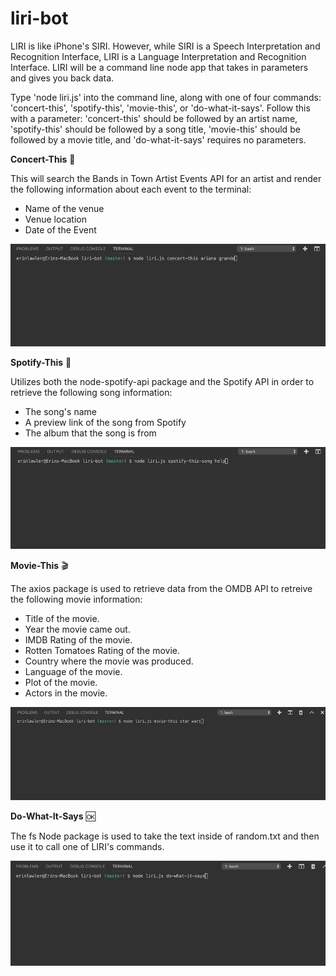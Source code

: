 # liri-bot
LIRI is like iPhone's SIRI. However, while SIRI is a Speech Interpretation and Recognition Interface, LIRI is a Language Interpretation and Recognition Interface. LIRI will be a command line node app that takes in parameters and gives you back data.

Type 'node liri.js' into the command line, along with one of four commands: 'concert-this', 'spotify-this', 'movie-this', or 'do-what-it-says'. Follow this with a parameter: 'concert-this' should be followed by an artist name, 'spotify-this' should be followed by a song title, 'movie-this' should be followed by a movie title, and 'do-what-it-says' requires no parameters.

**Concert-This** :microphone:

This will search the Bands in Town Artist Events API for an artist and render the following information about each event to the terminal:

   * Name of the venue
   * Venue location
   * Date of the Event

![concert-this gif](concert-this.gif)

**Spotify-This** :musical_keyboard:

Utilizes both the node-spotify-api package and the Spotify API in order to retrieve the following song information:

   * The song's name
   * A preview link of the song from Spotify
   * The album that the song is from

![spotify-this-song gif](spotify-this-song.gif)

**Movie-This** :clapper:

The axios package is used to retrieve data from the OMDB API to retreive the following movie information:

   * Title of the movie.
   * Year the movie came out.
   * IMDB Rating of the movie.
   * Rotten Tomatoes Rating of the movie.
   * Country where the movie was produced.
   * Language of the movie.
   * Plot of the movie.
   * Actors in the movie.

![movie-this gif](movie-this.gif)

**Do-What-It-Says** :ok:

The fs Node package is used to take the text inside of random.txt and then use it to call one of LIRI's commands.

![do-what-it-says gif](do-what-it-says.gif)










